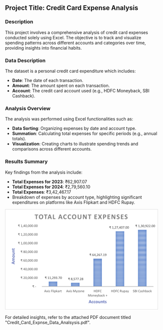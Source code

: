 ## Project Title: Credit Card Expense Analysis

### Description
This project involves a comprehensive analysis of credit card expenses conducted solely using Excel. The objective is to track and visualize spending patterns across different accounts and categories over time, providing insights into financial habits.

### Data Description
The dataset is a personal credit card expenditure which includes:
- **Date**: The date of each transaction.
- **Amount**: The amount spent on each transaction.
- **Account**: The credit card account used (e.g., HDFC Moneyback, SBI Cashback).

### Analysis Overview
The analysis was performed using Excel functionalities such as:
- **Data Sorting**: Organizing expenses by date and account type.
- **Summation**: Calculating total expenses for specific periods (e.g., annual totals).
- **Visualization**: Creating charts to illustrate spending trends and comparisons across different accounts.

### Results Summary
Key findings from the analysis include:
- **Total Expenses for 2023**: ₹62,907.07
- **Total Expenses for 2024**: ₹2,79,560.10
- **Total Expenses**: ₹3,42,467.17
- Breakdown of expenses by account type, highlighting significant expenditures on platforms like Axis Flipkart and HDFC Rupay.

![image](https://github.com/VijayAdithyaBK/Credit_Card_Expense_Analysis/blob/main/Visualized%20Data.png)

For detailed insights, refer to the attached PDF document titled "Credit_Card_Expnse_Data_Analsysis.pdf".
